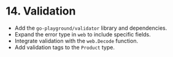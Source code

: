# 14. Validation

- Add the `go-playground/validator` library and dependencies.
- Expand the error type in `web` to include specific fields.
- Integrate validation with the `web.Decode` function.
- Add validation tags to the `Product` type.
